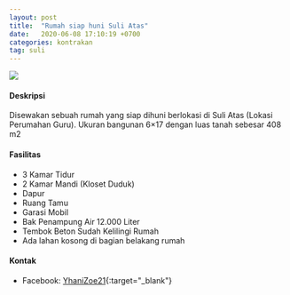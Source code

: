 ```yaml
---
layout: post
title:  "Rumah siap huni Suli Atas"
date:   2020-06-08 17:10:19 +0700
categories: kontrakan
tag: suli
---
```

<div class="mb-4">
<image src="https://i.imgur.com/cJqtSG5.png" class="img-fluid" />
</div>

#### Deskripsi
Disewakan sebuah rumah yang siap dihuni berlokasi di Suli Atas (Lokasi Perumahan Guru). Ukuran bangunan 6×17 dengan luas tanah sebesar 408 m2

#### Fasilitas
- 3 Kamar Tidur
- 2 Kamar Mandi (Kloset Duduk)
- Dapur
- Ruang Tamu
- Garasi Mobil
- Bak Penampung Air 12.000 Liter
- Tembok Beton Sudah Kelilingi Rumah
- Ada lahan kosong di bagian belakang rumah

#### Kontak
- Facebook: [YhaniZoe21](https://www.facebook.com/YhaniZoe21 "YhaniZoe21"){:target="_blank"}
